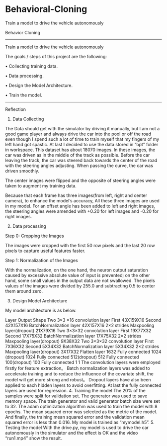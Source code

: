 # Behavioral-Cloning

Train a model to drive the vehicle autonomously

Behavior Cloning
________________________________________

Train a model to drive the vehicle autonomously

The goals / steps of this project are the following:

•	Collecting training data.

•	Data processing.

•	Design the Model Architecture.

•	Train the model. 

________________________________________
Reflection

1.	Data Collecting

The Data should get with the simulator by driving it manually, but I am not a good game player and always drive the car into the pool or off the road even though I spend such a lot of time to train myself that my fingers of my left hand got spastic. At last I decided to use the data stored in “opt” folder in workspace. This dataset has about 18070 images. In these images, the car was driven as in the middle of the track as possible.  Before the car leaving the track,  the car was steered back towards the center of the road with the steering angles adjusting. When passing the curve, the car was driven smoothly.

The center images were flipped and the opposite of steering angles were taken to augment my training data.

Because that each frame has three images(from left, right and center camera), to enhance the model’s accuracy, All these three images are used in my model. For an offset angle has been added to left and right images, the steering angles were amended with +0.20 for left images and -0.20 for right images. 

2.	Data processing

Step 0: Cropping the Images

The images were cropped with the first 50 row pixels and the last 20 row pixels to capture useful features faster.

Step 1: Normalization of  the Images

With the normalization, on the one hand, the neuron output saturation caused by excessive absolute value of input is prevented; on the other hand, some small values in the output data are not swallowed. The pixels values of the images were divided by 255.0 and subtracting 0.5 to center them around zero.

3.	Design Model Architecture

My model architecture is as below.

Layer	Output Shape
Two 3×3 ×16 convolution layer	First	43X159X16
	Second	42X157X16
BatchNormalization layer	42X157X16
2×2 strides Maxpooling layer(dropout)	21X79X16
Two 3×3×32 convolution layer	First	19X77X32
	Second	17X75X32
BatchNormalization layer	17X75X32
2×2 strides Maxpooling layer(dropout)	9X38X32
Two 3×3×32 convolution layer	First	7X36X32
	Second	5X34X32
BatchNormalization layer	5X34X32
2×2 strides Maxpooling layer(dropout)	3X17X32
Flatten layer	1632
Fully connected 1024 (dropout)	1024
Fully connected 512(dropout)	512
Fully connected 100(dropout)	100
Fully connected 1	1
The convolution layers were employed firstly for feature extraction。
Batch normalization layers was added to accelerate training and to reduce the influence of the covariate shift, the model will get more strong and robust。
Dropout layers have also been applied to each hidden layers to avoid overfitting.
At last the fully connected layers are used for regression.
4.	Training the model
The 20% of the samples were split for validation set.
The generator  was used to save memory space. The train generator and valid generator batch size were set to 32.
The adam optimization algorithm was used to train the model with 8 epochs.
 The mean squared error was selected as the metric of the model. And finally, the training mean squared error and the validation mean squared error is less than 0.016.
My model is trained as “mymodel.h5”.
5.	Testing the model
With the drive.py, my model is used to drive the car autonomously in the simulator and the effect is OK and the video “run1.mp4” show the result.
